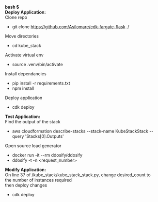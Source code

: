 **bash $**\
**Deploy Application:**\
Clone repo
- git clone https://github.com/Asilomare/cdk-fargate-flask ./
 
 Move directories
  - cd kube_stack
 
 Activate virtual env
  - source .venv/bin/activate
 
 Install dependancies
  - pip install -r requirements.txt
  - npm install
 
 Deploy application
  - cdk deploy

**Test Application:**\
  Find the output of the stack
  - aws cloudformation describe-stacks --stack-name KubeStackStack --query 'Stacks[0].Outputs' 
 
  Open source load generator
  - docker run -it --rm ddosify/ddosify
  - ddosify -t <put the output link here> -n <request_number>
  
**Modify Application:**\
  On line 37 of /kube_stack/kube_stack_stack.py, change desired_count to the number of instances required\
  then deploy changes
  - cdk deploy
